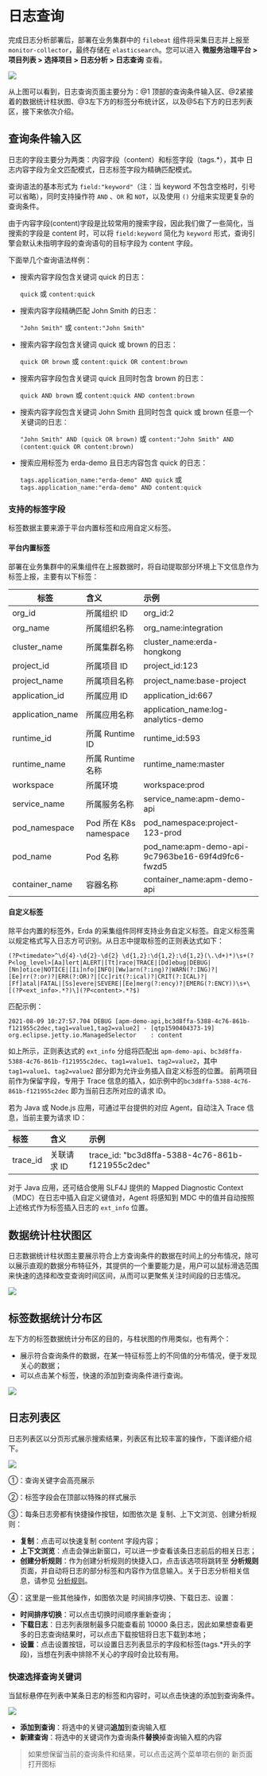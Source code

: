 # 日志查询

完成日志分析部署后，部署在业务集群中的 `filebeat` 组件将采集日志并上报至 `monitor-collector`，最终存储在 `elasticsearch`。您可以进入 **微服务治理平台 > 项目列表 > 选择项目 > 日志分析 > 日志查询** 查看。

![](http://terminus-paas.oss-cn-hangzhou.aliyuncs.com/paas-doc/2021/10/26/3aa3f3c1-844b-4253-ace2-dd758aed196b.png)

从上图可以看到，日志查询页面主要分为：@1 顶部的查询条件输入区、@2紧接着的数据统计柱状图、@3左下方的标签分布统计区，以及@5右下方的日志列表区，接下来依次介绍。

## 查询条件输入区

日志的字段主要分为两类：内容字段（content）和标签字段（tags.*），其中 日志内容字段为全文匹配模式，日志标签字段为精确匹配模式。

查询语法的基本形式为 `field:"keyword"`（注：当 keyword 不包含空格时，引号可以省略），同时支持操作符 `AND` 、`OR` 和 `NOT`，以及使用 `()` 分组来实现更复杂的查询条件。

由于内容字段(content)字段是比较常用的搜索字段，因此我们做了一些简化，当搜索的字段是 content 时，可以将 `field:keyword` 简化为 `keyword` 形式，查询引擎会默认未指明字段的查询语句的目标字段为 content 字段。

下面举几个查询语法样例：

- 搜索内容字段包含关键词 quick 的日志：
  
  `quick` 或 `content:quick`


- 搜索内容字段精确匹配 John Smith 的日志：
  
  `"John Smith"` 或 `content:"John Smith"`


- 搜索内容字段包含关键词 quick 或 brown 的日志：
  
  `quick OR brown` 或 `content:quick OR content:brown`


- 搜索内容字段包含关键词 quick 且同时包含 brown 的日志：
  
  `quick AND brown` 或 `content:quick AND content:brown`


- 搜索内容字段包含关键词 John Smith 且同时包含 quick 或 brown 任意一个关键词的日志：

  `"John Smith" AND (quick OR brown)` 或 `content:"John Smith" AND (content:quick OR content:brown)`


- 搜索应用标签为 erda-demo 且日志内容包含 quick 的日志：

  `tags.application_name:"erda-demo" AND quick` 或 `tags.application_name:"erda-demo" AND content:quick`


### 支持的标签字段

标签数据主要来源于平台内置标签和应用自定义标签。

#### 平台内置标签
部署在业务集群中的采集组件在上报数据时，将自动提取部分环境上下文信息作为标签上报，主要有以下标签：

| 标签 | 含义 | 示例 |
| ---- | :--- | :--- |
| org_id | 所属组织 ID | org_id:2 |
| org_name | 所属组织名称 | org_name:integration |
| cluster_name | 所属集群名称 | cluster_name:erda-hongkong |
| project_id | 所属项目 ID | project_id:123 |
| project_name | 所属项目名称 | project_name:base-project |
| application_id | 所属应用 ID | application_id:667 |
| application_name | 所属应用名称 | application_name:log-analytics-demo |
| runtime_id | 所属 Runtime ID | runtime_id:593 |
| runtime_name | 所属 Runtime 名称 | runtime_name:master |
| workspace | 所属环境 | workspace:prod |
| service_name | 所属服务名称 | service_name:apm-demo-api |
| pod_namespace | Pod 所在 K8s namespace | pod_namespace:project-123-prod |
| pod_name | Pod 名称 | pod_name:apm-demo-api-9c7963be16-69f4d9fc6-fwzd5 |
| container_name | 容器名称 | container_name:apm-demo-api |

#### 自定义标签

除平台内置的标签外，Erda 的采集组件同样支持业务自定义标签。自定义标签需以规定格式写入日志方可识别。从日志中提取标签的正则表达式如下：
```regexp
(?P<timedate>^\d{4}-\d{2}-\d{2} \d{1,2}:\d{1,2}:\d{1,2}(\.\d+)*)\s+(?P<log_level>[Aa]lert|ALERT|[Tt]race|TRACE|[Dd]ebug|DEBUG|[Nn]otice|NOTICE|[Ii]nfo|INFO|[Ww]arn(?:ing)?|WARN(?:ING)?|[Ee]rr(?:or)?|ERR(?:OR)?|[Cc]rit(?:ical)?|CRIT(?:ICAL)?|[Ff]atal|FATAL|[Ss]evere|SEVERE|[Ee]merg(?:ency)?|EMERG(?:ENCY))\s+\[(?P<ext_info>.*?)\](?P<content>.*?$)
```
匹配示例：
```text
2021-08-09 10:27:57.704 DEBUG [apm-demo-api,bc3d8ffa-5388-4c76-861b-f121955c2dec,tag1=value1,tag2=value2] - [qtp1590404373-19] org.eclipse.jetty.io.ManagedSelector    : content
```
如上所示，正则表达式的 `ext_info` 分组将匹配出 `apm-demo-api`、`bc3d8ffa-5388-4c76-861b-f121955c2dec`、`tag1=value1`、`tag2=value2`，其中 `tag1=value1`、`tag2=value2` 部分即为允许业务插入自定义标签的位置。 前两项目前作为保留字段，专用于 Trace 信息的插入，如示例中的`bc3d8ffa-5388-4c76-861b-f121955c2dec` 即为当前日志所对应的请求 ID。

若为 Java 或 Node.js 应用，可通过平台提供的对应 Agent，自动注入 Trace 信息，当前主要为请求 ID：

| 标签 | 含义 | 示例 |
| :--- | :--- | :--- |
| trace_id | 关联请求 ID | trace_id: "bc3d8ffa-5388-4c76-861b-f121955c2dec" |

对于 Java 应用，还可结合使用 SLF4J 提供的 Mapped Diagnostic Context（MDC）在日志中插入自定义键值对，Agent 将感知到 MDC 中的值并自动按照上述格式作为标签插入日志的 `ext_info` 位置。

## 数据统计柱状图区

日志数据统计柱状图主要展示符合上方查询条件的数据在时间上的分布情况，除可以展示直观的数据分布特征外，其提供的一个重要能力是，用户可以鼠标滑选范围来快速的选择和改变查询时间区间，从而可以更聚焦关注时间段的日志情况。

![](http://terminus-paas.oss-cn-hangzhou.aliyuncs.com/paas-doc/2021/10/26/8ad36e8f-607c-44bb-bdba-27db7993dc95.png)

## 标签数据统计分布区

左下方的标签数据统计分布区的目的，与柱状图的作用类似，也有两个：
- 展示符合查询条件的数据，在某一特征标签上的不同值的分布情况，便于发现关心的数据；
- 可以点击某个标签，快速的添加到查询条件进行查询。

![](http://terminus-paas.oss-cn-hangzhou.aliyuncs.com/paas-doc/2021/10/26/7026942d-1c9b-423c-9635-5d42be217a58.png)

## 日志列表区

日志列表区以分页形式展示搜索结果，列表区有比较丰富的操作，下面详细介绍下。

![](http://terminus-paas.oss-cn-hangzhou.aliyuncs.com/paas-doc/2021/10/26/351ae00e-7369-4110-bdff-d7ce18c5976d.png)

①：查询关键字会高亮展示

②：标签字段会在顶部以特殊的样式展示

③：每条日志旁都有快捷操作按钮，如图依次是 复制、上下文浏览、创建分析规则：
- **复制**：点击可以快速复制 content 字段内容；
- **上下文浏览**：点击会弹出新窗口，可以进一步查看该条日志前后的相关日志；
- **创建分析规则**：作为创建分析规则的快捷入口，点击该选项将跳转至 **分析规则** 页面，并自动将日志的部分标签和内容作为信息输入。关于日志分析相关信息，请参见 [分析规则](rules.md)。

④：这里是一些其他操作，如图依次是 时间排序切换、下载日志、设置：
- **时间排序切换**：可以点击切换时间顺序重新查询；
- **下载日志**：日志列表限制最多只能查看前 10000 条日志，因此如果想查看更多的日志查询结果时，可以点击下载按钮将日志下载到本地；
- **设置**：点击设置按钮，可以设置日志列表显示的字段和标签(tags.*开头的字段)，当想在列表中排除不关心的字段时会比较有用。

### 快速选择查询关键词

当鼠标悬停在列表中某条日志的标签和内容时，可以点击快速的添加到查询条件。

![](http://terminus-paas.oss-cn-hangzhou.aliyuncs.com/paas-doc/2021/10/26/79f2b3df-fda9-40e9-8ddd-6a633e17119f.png)

- **添加到查询**：将选中的关键词**追加**到查询输入框
- **新建查询**：将选中的关键词作为查询条件**替换**掉查询输入框的内容

> 如果想保留当前的查询条件和结果，可以点击这两个菜单项右侧的 新页面打开图标
